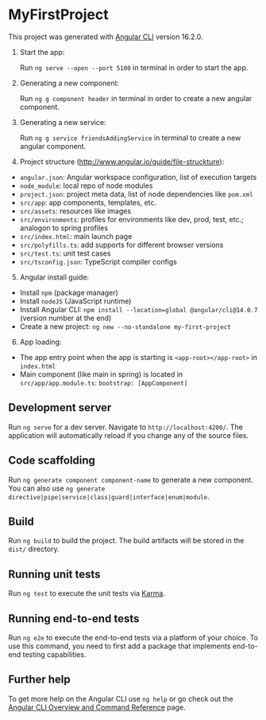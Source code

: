 # MyFirstProject

This project was generated with [Angular CLI](https://github.com/angular/angular-cli) version 16.2.0.

1. Start the app:

   Run `ng serve --open --port 5100` in terminal in order to start the app.

2. Generating a new component:

   Run `ng g component header` in terminal in order to create a new angular component.

3. Generating a new service:

   Run `ng g service friendsAddingService` in terminal to create a new angular component.

4. Project structure (http://www.angular.io/guide/file-struckture):

  - `angular.json`: Angular workspace configuration, list of execution targets
  - `node_module`: local repo of node modules
  - `project.json`: project meta data, list of node dependencies like `pom.xml`
  - `src/app`: app components, templates, etc.
  - `src/assets`: resources like images
  - `src/environments`: profiles for environments like dev, prod, test, etc.; analogon to spring profiles
  - `src/index.html`: main launch page
  - `src/polyfills.ts`: add supports for different browser versions
  - `src/test.ts`: unit test cases
  - `src/tsconfig.json`: TypeScript compiler configs

5. Angular install guide:

  - Install `npm` (package manager)
  - Install `nodeJS` (JavaScript runtime)
  - Install Angular CLI: `npm install --location=global @angular/cli@14.0.7` (version number at the end)
  - Create a new project: `ng new --no-standalone my-first-project`

6. App loading:
  - The app entry point when the app is starting is `<app-root></app-root>` in `index.html`
  - Main component (like main in spring) is located in `src/app/app.module.ts`: `bootstrap: [AppComponent]`

## Development server

Run `ng serve` for a dev server. Navigate to `http://localhost:4200/`. The application will automatically reload if you
change any of the source files.

## Code scaffolding

Run `ng generate component component-name` to generate a new component. You can also
use `ng generate directive|pipe|service|class|guard|interface|enum|module`.

## Build

Run `ng build` to build the project. The build artifacts will be stored in the `dist/` directory.

## Running unit tests

Run `ng test` to execute the unit tests via [Karma](https://karma-runner.github.io).

## Running end-to-end tests

Run `ng e2e` to execute the end-to-end tests via a platform of your choice. To use this command, you need to first add a
package that implements end-to-end testing capabilities.

## Further help

To get more help on the Angular CLI use `ng help` or go check out
the [Angular CLI Overview and Command Reference](https://angular.io/cli) page.
